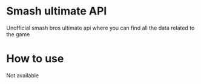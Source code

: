 # Smash ultimate API

Unofficial smash bros ultimate api where you can find all the data related to the game

# How to use 

Not available